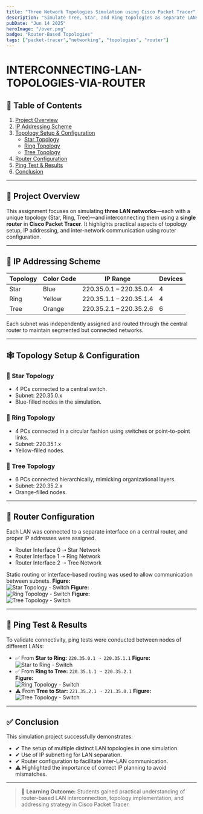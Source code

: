 ```yaml
---
title: "Three Network Topologies Simulation using Cisco Packet Tracer"
description: "Simulate Tree, Star, and Ring topologies as separate LANs interconnected via a single router using Cisco Packet Tracer."
pubDate: "Jun 14 2025"
heroImage: "/over.png"
badge: "Router-Based Topologies"
tags: ["packet-tracer","networking", "topologies", "router"]
---
```


# INTERCONNECTING-LAN-TOPOLOGIES-VIA-ROUTER

## 📖 Table of Contents

1. [Project Overview](#project-overview)  
2. [IP Addressing Scheme](#ip-addressing-scheme)  
3. [Topology Setup & Configuration](#topology-setup--configuration)  
   - [Star Topology](#star-topology)  
   - [Ring Topology](#ring-topology)  
   - [Tree Topology](#tree-topology)  
4. [Router Configuration](#router-configuration)  
5. [Ping Test & Results](#ping-test--results)  
6. [Conclusion](#conclusion)

---

## 🚀 Project Overview

This assignment focuses on simulating **three LAN networks**—each with a unique topology (Star, Ring, Tree)—and interconnecting them using a **single router** in **Cisco Packet Tracer**. It highlights practical aspects of topology setup, IP addressing, and inter-network communication using router configuration.

---

## 🧮 IP Addressing Scheme

| Topology | Color Code | IP Range                | Devices |
|----------|------------|--------------------------|---------|
| Star     | Blue       | 220.35.0.1 – 220.35.0.4   | 4       |
| Ring     | Yellow     | 220.35.1.1 – 220.35.1.4   | 4       |
| Tree     | Orange     | 220.35.2.1 – 220.35.2.6   | 6       |

Each subnet was independently assigned and routed through the central router to maintain segmented but connected networks.

---

## 🕸️ Topology Setup & Configuration

### 🌟 Star Topology

- 4 PCs connected to a central switch.
- Subnet: 220.35.0.x
- Blue-filled nodes in the simulation.

### 🔄 Ring Topology

- 4 PCs connected in a circular fashion using switches or point-to-point links.
- Subnet: 220.35.1.x
- Yellow-filled nodes.

### 🌲 Tree Topology

- 6 PCs connected hierarchically, mimicking organizational layers.
- Subnet: 220.35.2.x
- Orange-filled nodes.

---

## 🔌 Router Configuration

Each LAN was connected to a separate interface on a central router, and proper IP addresses were assigned.

- Router Interface 0 ➝ Star Network  
- Router Interface 1 ➝ Ring Network  
- Router Interface 2 ➝ Tree Network  

Static routing or interface-based routing was used to allow communication between subnets.
**Figure:**  
![Star Topology - Switch](/1.png)
**Figure:**  
![Ring Topology - Switch](/2.png)
**Figure:**  
![Tree Topology - Switch](/3.png)


---

## 🧪 Ping Test & Results

To validate connectivity, ping tests were conducted between nodes of different LANs:

- ✅ From **Star to Ring:** `220.35.0.1 ➝ 220.35.1.1`
**Figure:**
![Star to Ring - Switch](/4.png)  
- ✅ From **Ring to Tree:** `220.35.1.1 ➝ 220.35.2.1`  
**Figure:**  
![Ring Topology - Switch](/5.png)
- ⚠️ From **Tree to Star:** `221.35.2.1 ➝ 221.35.0.1` 
**Figure:**  
![Tree Topology - Switch](/6.png)
---

## ✅ Conclusion

This simulation project successfully demonstrates:

- ✔ The setup of multiple distinct LAN topologies in one simulation.  
- ✔ Use of IP subnetting for LAN separation.  
- ✔ Router configuration to facilitate inter-LAN communication.  
- ⚠ Highlighted the importance of correct IP planning to avoid mismatches.  

---

> 📘 **Learning Outcome:** Students gained practical understanding of router-based LAN interconnection, topology implementation, and addressing strategy in Cisco Packet Tracer.

